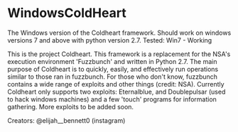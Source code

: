 # WindowsColdHeart
The Windows version of the Coldheart framework. Should work on windows versions 7 and above with python version 2.7.
Tested: Win7 - Working

This is the project Coldheart. This framework is a replacement for the NSA's execution environment 'Fuzzbunch' and 
written in Python 2.7. The main purpose of Coldheart is to quickly, easily, and effectively run operations similar to 
those ran in fuzzbunch. For those who don't know, fuzzbunch contains a wide range of exploits and other things (credit: NSA).
Currently Coldheart only supports two exploits: Eternalblue, and Doublepulsar (used to hack windows machines) and a 
few 'touch' programs for information gathering. More exploits to be added soon.

Creators:
@elijah__bennett0 (instagram)
